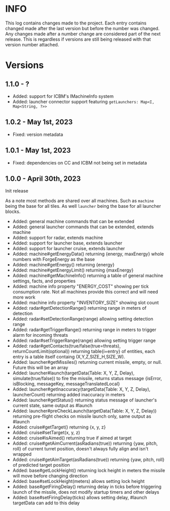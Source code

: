 # INFO

This log contains changes made to the project. Each entry contains changed made after the last version but before the number was changed. Any changes made after a number change are considered part of the next release. This is regardless if versions are still being released with that version number attached. 

# Versions

## 1.1.0 - ?

* Added: support for ICBM's IMachineInfo system
* Added: launcher connector support featuring `getLaunchers: Map<I, Map<String, ?>>`

## 1.0.2 - May 1st, 2023

* Fixed: version metadata

## 1.0.1 - May 1st, 2023

* Fixed: dependencies on CC and ICBM not being set in metadata

## 1.0.0 - April 30th, 2023

Init release

As a note most methods are shared over all machines. Such as `machine` being the base for all tiles. As well `launcher` being the base for all launcher blocks.

* Added: general machine commands that can be extended
* Added: general launcher commands that can be extended, extends machine
* Added: support for radar, extends machine
* Added: support for launcher base, extends launcher
* Added: support for launcher cruise, extends launcher
* Added: machine#getEnergyData() returning {energy, maxEnergy} whole numbers with ForgeEnergy as the base
* Added: machine#getEnergy() returning {energy}
* Added: machine#getEnergyLimit() returning {maxEnergy}
* Added: machine#getMachineInfo() returning a table of general machine settings, facts, and properties
* Added: machine info property "ENERGY_COST" showing per tick consumption rate. Not all machines provide this correct and will need more work
* Added: machine info property "INVENTORY_SIZE" showing slot count
* Added: radar#getDetectionRange() returning range in meters of detection
* Added: radar#setDetectionRange(range) allowing setting detection range
* Added: radar#getTriggerRange() returning range in meters to trigger alarm for incoming threats
* Added: radar#setTriggerRange(range) allowing setting trigger range
* Added: radar#getContacts(true/false(true=threats), returnCountLimit(optional)) returning table{i=entry} of entities, each entry is a table itself containg (X,Y,Z,SIZE_H,SIZE_W).
* Added: launcher#getMissiles() returning current missile, empty, or null. Future this will be an array
* Added: launcher#launch(targetData(Table: X, Y, Z, Delay), simulate(true/false)) to fire the missile, returns status message {isError, isBlocking, messageKey, messageTranslatedLocal}
* Added: launcher#getInaccuracy(targetData(Table: X, Y, Z, Delay), launcherCount) returning added inaccuracy in meters
* Added: launcher#getStatus() returning status message of launcher's current state, same output as #launch
* Added: launcher#preCheckLaunch(targetData(Table: X, Y, Z, Delay)) returning pre-flight checks on missile launch only, same output as #launch
* Added: cruise#getTarget() returning {x, y, z}
* Added: cruise#setTarget(x, y, z)
* Added: cruise#isAimed() returning true if aimed at target
* Added: cruise#getAimCurrent(asRadians(true)) returning {yaw, pitch, roll} of current turret position, doesn't always fully align and isn't wrapped
* Added: cruise#getAimTarget(asRadians(true)) returning {yaw, pitch, roll} of predicted target position
* Added: base#getLockHeight() returning lock height in meters the missile will move before changing direction
* Added: base#setLockHeight(meters) allows setting lock height
* Added: base#getFiringDelay() returning delay in ticks before triggering launch of the missile, does not modify startup timers and other delays
* Added: base#setFiringDelay(ticks) allows setting delay, #launch targetData can add to this delay

